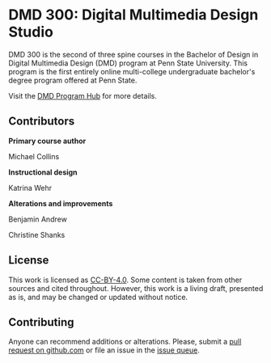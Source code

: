 # DMD 300: Digital Multimedia Design Studio

DMD 300 is the second of three spine courses in the Bachelor of Design in Digital Multimedia Design (DMD) program at Penn State University. This program is the first entirely online multi-college undergraduate bachelor's degree program offered at Penn State.

Visit the [DMD Program Hub](http://dmd.psu.edu/) for more details.



## Contributors 

**Primary course author**

Michael Collins

**Instructional design**

Katrina Wehr

**Alterations and improvements**

Benjamin Andrew

Christine Shanks

## License

This work is licensed as [CC-BY-4.0](https://creativecommons.org/licenses/by/4.0/). Some content is taken from other sources and cited throughout. However, this work is a living draft, presented as is, and may be changed or updated without notice.

## Contributing

Anyone can recommend additions or alterations. Please, submit a [pull request on github.com](https://github.com/dmd-program/dmd-300-master) or file an issue in the [issue queue](https://github.com/dmd-program/dmd-300-master/issues).


